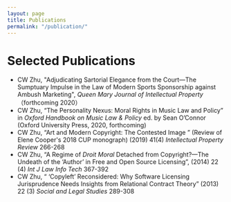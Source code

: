 ```yaml
---
layout: page
title: Publications
permalink: "/publication/"
---
```


# Selected Publications


- CW Zhu, "Adjudicating Sartorial Elegance from the Court—The Sumptuary Impulse in the Law of Modern Sports Sponsorship against Ambush Marketing", *Queen Mary Journal of Intellectual Property* （forthcoming 2020）
- CW Zhu, “The Personality Nexus:  Moral Rights in Music Law and Policy” in *Oxford Handbook on Music Law & Policy* ed. by Sean O’Connor (Oxford University Press, 2020, forthcoming) 
- CW Zhu,  “Art and Modern Copyright: The Contested Image ” (Review of  Elene Cooper's 2018 CUP monograph) (2019) 41(4) *Intellectual Property Review*  266-268
- CW Zhu, “A Regime of *Droit Moral* Detached from Copyright?—The Undeath of the ‘Author’ in Free and Open Source Licensing”,  (2014) 22 (4) *Int J Law Info Tech* 367-392
- CW Zhu, “ ‘Copyleft’ Reconsidered: Why Software Licensing Jurisprudence Needs Insights from Relational Contract Theory” (2013) 22 (3) *Social and Legal Studies* 289-308


